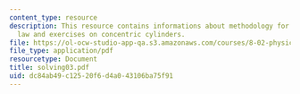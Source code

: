 ```yaml
---
content_type: resource
description: This resource contains informations about methodology for applying Gauss?s
  law and exercises on concentric cylinders.
file: https://ol-ocw-studio-app-qa.s3.amazonaws.com/courses/8-02-physics-ii-electricity-and-magnetism-spring-2007/dc84ab49c12520f6d4a043106ba75f91_solving03.pdf
file_type: application/pdf
resourcetype: Document
title: solving03.pdf
uid: dc84ab49-c125-20f6-d4a0-43106ba75f91
---
```

